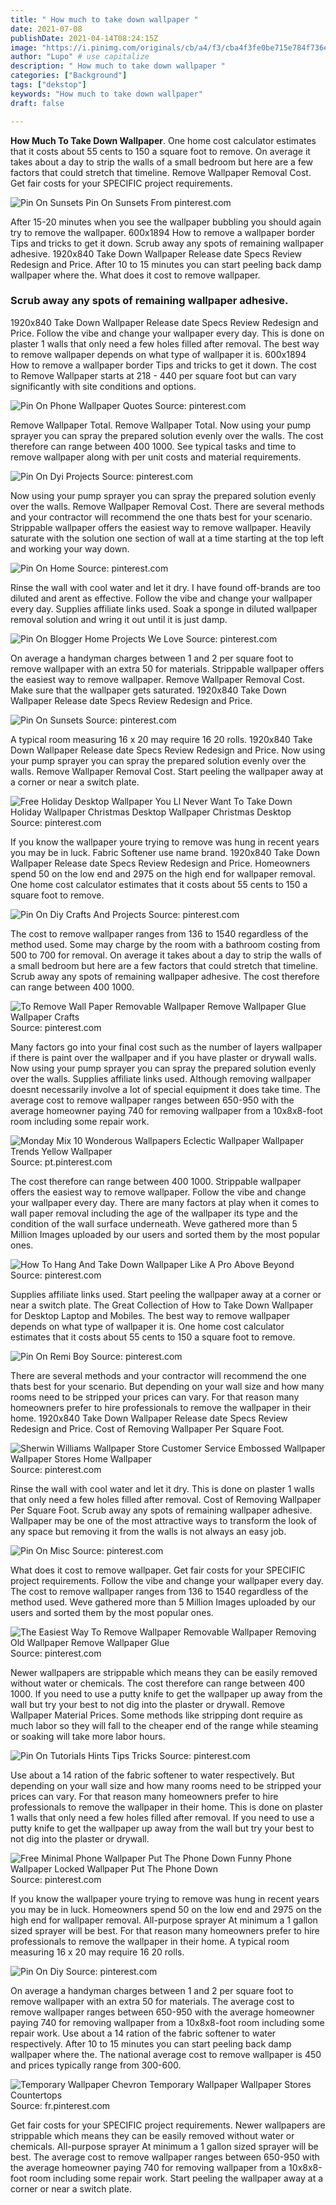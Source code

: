 ```yaml
---
title: " How much to take down wallpaper "
date: 2021-07-08
publishDate: 2021-04-14T08:24:15Z
image: "https://i.pinimg.com/originals/cb/a4/f3/cba4f3fe0be715e784f736e096eb9bc9.jpg"
author: "Lupo" # use capitalize
description: " How much to take down wallpaper "
categories: ["Background"]
tags: ["dekstop"]
keywords: "How much to take down wallpaper"
draft: false

---
```



**How Much To Take Down Wallpaper**. One home cost calculator estimates that it costs about 55 cents to 150 a square foot to remove. On average it takes about a day to strip the walls of a small bedroom but here are a few factors that could stretch that timeline. Remove Wallpaper Removal Cost. Get fair costs for your SPECIFIC project requirements.

![Pin On Sunsets](https://i.pinimg.com/originals/38/7b/0c/387b0c1234c939f316206c0e663c6004.jpg "Pin On Sunsets")
Pin On Sunsets From pinterest.com


After 15-20 minutes when you see the wallpaper bubbling you should again try to remove the wallpaper. 600x1894 How to remove a wallpaper border Tips and tricks to get it down. Scrub away any spots of remaining wallpaper adhesive. 1920x840 Take Down Wallpaper Release date Specs Review Redesign and Price. After 10 to 15 minutes you can start peeling back damp wallpaper where the. What does it cost to remove wallpaper.

### Scrub away any spots of remaining wallpaper adhesive.

1920x840 Take Down Wallpaper Release date Specs Review Redesign and Price. Follow the vibe and change your wallpaper every day. This is done on plaster 1 walls that only need a few holes filled after removal. The best way to remove wallpaper depends on what type of wallpaper it is. 600x1894 How to remove a wallpaper border Tips and tricks to get it down. The cost to Remove Wallpaper starts at 218 - 440 per square foot but can vary significantly with site conditions and options.


![Pin On Phone Wallpaper Quotes](https://i.pinimg.com/736x/9f/d8/67/9fd8675379308dec4d0507a2440f8d4b.jpg "Pin On Phone Wallpaper Quotes")
Source: pinterest.com

Remove Wallpaper Total. Remove Wallpaper Total. Now using your pump sprayer you can spray the prepared solution evenly over the walls. The cost therefore can range between 400 1000. See typical tasks and time to remove wallpaper along with per unit costs and material requirements.

![Pin On Dyi Projects](https://i.pinimg.com/originals/39/7f/9d/397f9d559b54ace3dad21b554c7efa6c.jpg "Pin On Dyi Projects")
Source: pinterest.com

Now using your pump sprayer you can spray the prepared solution evenly over the walls. Remove Wallpaper Removal Cost. There are several methods and your contractor will recommend the one thats best for your scenario. Strippable wallpaper offers the easiest way to remove wallpaper. Heavily saturate with the solution one section of wall at a time starting at the top left and working your way down.

![Pin On Home](https://i.pinimg.com/originals/a6/2b/90/a62b90282bc2acb67ff72899c8e3c4fc.jpg "Pin On Home")
Source: pinterest.com

Rinse the wall with cool water and let it dry. I have found off-brands are too diluted and arent as effective. Follow the vibe and change your wallpaper every day. Supplies affiliate links used. Soak a sponge in diluted wallpaper removal solution and wring it out until it is just damp.

![Pin On Blogger Home Projects We Love](https://i.pinimg.com/originals/c6/58/39/c6583906e8ed764488e0aa91a0cc2b03.jpg "Pin On Blogger Home Projects We Love")
Source: pinterest.com

On average a handyman charges between 1 and 2 per square foot to remove wallpaper with an extra 50 for materials. Strippable wallpaper offers the easiest way to remove wallpaper. Remove Wallpaper Removal Cost. Make sure that the wallpaper gets saturated. 1920x840 Take Down Wallpaper Release date Specs Review Redesign and Price.

![Pin On Sunsets](https://i.pinimg.com/originals/38/7b/0c/387b0c1234c939f316206c0e663c6004.jpg "Pin On Sunsets")
Source: pinterest.com

A typical room measuring 16 x 20 may require 16 20 rolls. 1920x840 Take Down Wallpaper Release date Specs Review Redesign and Price. Now using your pump sprayer you can spray the prepared solution evenly over the walls. Remove Wallpaper Removal Cost. Start peeling the wallpaper away at a corner or near a switch plate.

![Free Holiday Desktop Wallpaper You Ll Never Want To Take Down Holiday Wallpaper Christmas Desktop Wallpaper Christmas Desktop](https://i.pinimg.com/originals/ef/08/25/ef0825cfd920b2e4c6c04b27b974a7a5.jpg "Free Holiday Desktop Wallpaper You Ll Never Want To Take Down Holiday Wallpaper Christmas Desktop Wallpaper Christmas Desktop")
Source: pinterest.com

If you know the wallpaper youre trying to remove was hung in recent years you may be in luck. Fabric Softener use name brand. 1920x840 Take Down Wallpaper Release date Specs Review Redesign and Price. Homeowners spend 50 on the low end and 2975 on the high end for wallpaper removal. One home cost calculator estimates that it costs about 55 cents to 150 a square foot to remove.

![Pin On Diy Crafts And Projects](https://i.pinimg.com/474x/e3/84/17/e384172e94b8f1efcfc7548f27ecdd6a--how-to-remove-wallpaper-how-to-take-down-wallpaper.jpg "Pin On Diy Crafts And Projects")
Source: pinterest.com

The cost to remove wallpaper ranges from 136 to 1540 regardless of the method used. Some may charge by the room with a bathroom costing from 500 to 700 for removal. On average it takes about a day to strip the walls of a small bedroom but here are a few factors that could stretch that timeline. Scrub away any spots of remaining wallpaper adhesive. The cost therefore can range between 400 1000.

![To Remove Wall Paper Removable Wallpaper Remove Wallpaper Glue Wallpaper Crafts](https://i.pinimg.com/originals/19/8c/04/198c04b77f0783507e3b571089713116.jpg "To Remove Wall Paper Removable Wallpaper Remove Wallpaper Glue Wallpaper Crafts")
Source: pinterest.com

Many factors go into your final cost such as the number of layers wallpaper if there is paint over the wallpaper and if you have plaster or drywall walls. Now using your pump sprayer you can spray the prepared solution evenly over the walls. Supplies affiliate links used. Although removing wallpaper doesnt necessarily involve a lot of special equipment it does take time. The average cost to remove wallpaper ranges between 650-950 with the average homeowner paying 740 for removing wallpaper from a 10x8x8-foot room including some repair work.

![Monday Mix 10 Wonderous Wallpapers Eclectic Wallpaper Wallpaper Trends Yellow Wallpaper](https://i.pinimg.com/originals/2b/94/6a/2b946ab55a8d5890a485d3617dc3758a.jpg "Monday Mix 10 Wonderous Wallpapers Eclectic Wallpaper Wallpaper Trends Yellow Wallpaper")
Source: pt.pinterest.com

The cost therefore can range between 400 1000. Strippable wallpaper offers the easiest way to remove wallpaper. Follow the vibe and change your wallpaper every day. There are many factors at play when it comes to wall paper removal including the age of the wallpaper its type and the condition of the wall surface underneath. Weve gathered more than 5 Million Images uploaded by our users and sorted them by the most popular ones.

![How To Hang And Take Down Wallpaper Like A Pro Above Beyond](https://i.pinimg.com/originals/e3/dd/84/e3dd84348d24368b5b6994342ae5d08a.jpg "How To Hang And Take Down Wallpaper Like A Pro Above Beyond")
Source: pinterest.com

Supplies affiliate links used. Start peeling the wallpaper away at a corner or near a switch plate. The Great Collection of How to Take Down Wallpaper for Desktop Laptop and Mobiles. The best way to remove wallpaper depends on what type of wallpaper it is. One home cost calculator estimates that it costs about 55 cents to 150 a square foot to remove.

![Pin On Remi Boy](https://i.pinimg.com/originals/67/36/3c/67363c44e34a2356a1b34882ce9ea0d0.jpg "Pin On Remi Boy")
Source: pinterest.com

There are several methods and your contractor will recommend the one thats best for your scenario. But depending on your wall size and how many rooms need to be stripped your prices can vary. For that reason many homeowners prefer to hire professionals to remove the wallpaper in their home. 1920x840 Take Down Wallpaper Release date Specs Review Redesign and Price. Cost of Removing Wallpaper Per Square Foot.

![Sherwin Williams Wallpaper Store Customer Service Embossed Wallpaper Wallpaper Stores Home Wallpaper](https://i.pinimg.com/originals/50/66/e5/5066e565523600adf550ddfa30b92d0d.jpg "Sherwin Williams Wallpaper Store Customer Service Embossed Wallpaper Wallpaper Stores Home Wallpaper")
Source: pinterest.com

Rinse the wall with cool water and let it dry. This is done on plaster 1 walls that only need a few holes filled after removal. Cost of Removing Wallpaper Per Square Foot. Scrub away any spots of remaining wallpaper adhesive. Wallpaper may be one of the most attractive ways to transform the look of any space but removing it from the walls is not always an easy job.

![Pin On Misc](https://i.pinimg.com/originals/df/13/07/df130764a40fa8805427047139513277.png "Pin On Misc")
Source: pinterest.com

What does it cost to remove wallpaper. Get fair costs for your SPECIFIC project requirements. Follow the vibe and change your wallpaper every day. The cost to remove wallpaper ranges from 136 to 1540 regardless of the method used. Weve gathered more than 5 Million Images uploaded by our users and sorted them by the most popular ones.

![The Easiest Way To Remove Wallpaper Removable Wallpaper Removing Old Wallpaper Remove Wallpaper Glue](https://i.pinimg.com/originals/40/4e/7c/404e7c624ac846ab9ef1a890c08270fc.jpg "The Easiest Way To Remove Wallpaper Removable Wallpaper Removing Old Wallpaper Remove Wallpaper Glue")
Source: pinterest.com

Newer wallpapers are strippable which means they can be easily removed without water or chemicals. The cost therefore can range between 400 1000. If you need to use a putty knife to get the wallpaper up away from the wall but try your best to not dig into the plaster or drywall. Remove Wallpaper Material Prices. Some methods like stripping dont require as much labor so they will fall to the cheaper end of the range while steaming or soaking will take more labor hours.

![Pin On Tutorials Hints Tips Tricks](https://i.pinimg.com/originals/cc/d0/94/ccd09445d13a2cdaf277692168640e28.jpg "Pin On Tutorials Hints Tips Tricks")
Source: pinterest.com

Use about a 14 ration of the fabric softener to water respectively. But depending on your wall size and how many rooms need to be stripped your prices can vary. For that reason many homeowners prefer to hire professionals to remove the wallpaper in their home. This is done on plaster 1 walls that only need a few holes filled after removal. If you need to use a putty knife to get the wallpaper up away from the wall but try your best to not dig into the plaster or drywall.

![Free Minimal Phone Wallpaper Put The Phone Down Funny Phone Wallpaper Locked Wallpaper Put The Phone Down](https://i.pinimg.com/originals/c9/f4/96/c9f49699a0d88d7db5faca489e5c1139.png "Free Minimal Phone Wallpaper Put The Phone Down Funny Phone Wallpaper Locked Wallpaper Put The Phone Down")
Source: pinterest.com

If you know the wallpaper youre trying to remove was hung in recent years you may be in luck. Homeowners spend 50 on the low end and 2975 on the high end for wallpaper removal. All-purpose sprayer At minimum a 1 gallon sized sprayer will be best. For that reason many homeowners prefer to hire professionals to remove the wallpaper in their home. A typical room measuring 16 x 20 may require 16 20 rolls.

![Pin On Diy](https://i.pinimg.com/originals/7f/c1/ec/7fc1ec6cec6f80085b583c88e091a08e.jpg "Pin On Diy")
Source: pinterest.com

On average a handyman charges between 1 and 2 per square foot to remove wallpaper with an extra 50 for materials. The average cost to remove wallpaper ranges between 650-950 with the average homeowner paying 740 for removing wallpaper from a 10x8x8-foot room including some repair work. Use about a 14 ration of the fabric softener to water respectively. After 10 to 15 minutes you can start peeling back damp wallpaper where the. The national average cost to remove wallpaper is 450 and prices typically range from 300-600.

![Temporary Wallpaper Chevron Temporary Wallpaper Wallpaper Stores Countertops](https://i.pinimg.com/originals/cb/a4/f3/cba4f3fe0be715e784f736e096eb9bc9.jpg "Temporary Wallpaper Chevron Temporary Wallpaper Wallpaper Stores Countertops")
Source: fr.pinterest.com

Get fair costs for your SPECIFIC project requirements. Newer wallpapers are strippable which means they can be easily removed without water or chemicals. All-purpose sprayer At minimum a 1 gallon sized sprayer will be best. The average cost to remove wallpaper ranges between 650-950 with the average homeowner paying 740 for removing wallpaper from a 10x8x8-foot room including some repair work. Start peeling the wallpaper away at a corner or near a switch plate.

